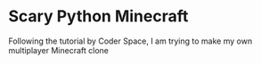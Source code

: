 # Scary Python Minecraft
 Following the tutorial by Coder Space, I am trying to make my own multiplayer Minecraft clone
